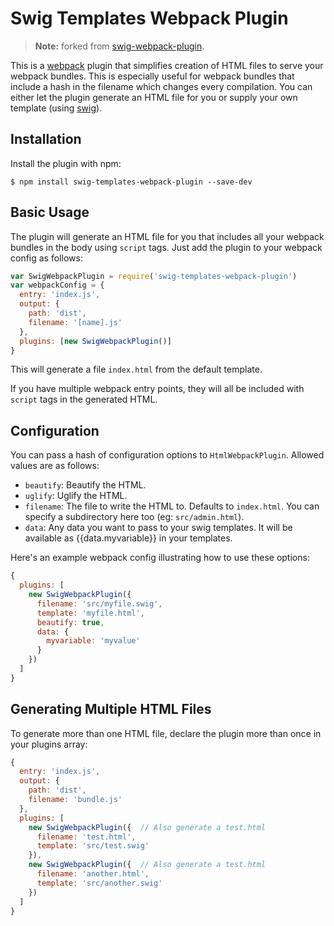 # Swig Templates Webpack Plugin

> **Note:** forked from [swig-webpack-plugin](https://github.com/jaylinski/swig-webpack-plugin).

This is a [webpack](http://webpack.github.io/) plugin that simplifies creation of HTML files to serve your
webpack bundles. This is especially useful for webpack bundles that include
a hash in the filename which changes every compilation. You can either let the plugin generate an HTML file for you or supply
your own template (using [swig](https://github.com/paularmstrong/swig)).

## Installation

Install the plugin with npm:
```shell
$ npm install swig-templates-webpack-plugin --save-dev
```


## Basic Usage

The plugin will generate an HTML file for you that includes all your webpack
bundles in the body using `script` tags. Just add the plugin to your webpack
config as follows:

```javascript
var SwigWebpackPlugin = require('swig-templates-webpack-plugin')
var webpackConfig = {
  entry: 'index.js',
  output: {
    path: 'dist',
    filename: '[name].js'
  },
  plugins: [new SwigWebpackPlugin()]
}
```

This will generate a file `index.html` from the default template.

If you have multiple webpack entry points, they will all be included with `script`
tags in the generated HTML.


## Configuration

You can pass a hash of configuration options to `HtmlWebpackPlugin`.
Allowed values are as follows:

- `beautify`: Beautify the HTML.
- `uglify`: Uglify the HTML.
- `filename`: The file to write the HTML to. Defaults to `index.html`.
   You can specify a subdirectory here too (eg: `src/admin.html`).
- `data`: Any data you want to pass to your swig templates. It will be available as {{data.myvariable}} in your templates.

Here's an example webpack config illustrating how to use these options:
```javascript
{
  plugins: [
    new SwigWebpackPlugin({
      filename: 'src/myfile.swig',
      template: 'myfile.html',
      beautify: true,
      data: {
      	myvariable: 'myvalue'
      }
    })
  ]
}
```

## Generating Multiple HTML Files

To generate more than one HTML file, declare the plugin more than
once in your plugins array:
```javascript
{
  entry: 'index.js',
  output: {
    path: 'dist',
    filename: 'bundle.js'
  },
  plugins: [    
    new SwigWebpackPlugin({  // Also generate a test.html
      filename: 'test.html',
      template: 'src/test.swig'
    }),
    new SwigWebpackPlugin({  // Also generate a test.html
      filename: 'another.html',
      template: 'src/another.swig'
    })
  ]
}
```


